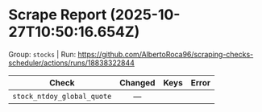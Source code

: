 # Scrape Report (2025-10-27T10:50:16.654Z)

Group: `stocks`  |  Run: https://github.com/AlbertoRoca96/scraping-checks-scheduler/actions/runs/18838322844

| Check | Changed | Keys | Error |
|---|:---:|:--|:--|
| `stock_ntdoy_global_quote` | — |  |  |
